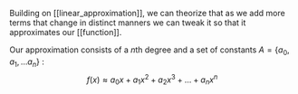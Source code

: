 Building on [[linear_approximation]], we can theorize that as we add more terms that change in distinct manners we can tweak it so that it approximates our [[function]].

Our approximation consists of a *n*th degree and a set of constants $A = \{ a_{0}, a_{1}, \dots a_{n} \}$ :
$$
f(x) \approx a_{0}x + a_{1}x^2 + a_{2}x^3 + \dots + a_{n}x^n
$$